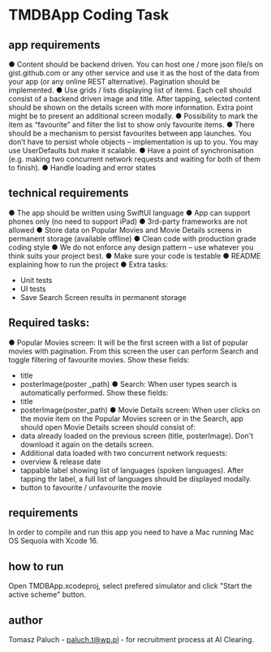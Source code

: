 # TMDBApp Coding Task

## app requirements
● Content should be backend driven. You can host one / more json file/s on
gist.github.com or any other service and use it as the host of the data from your app
(or any online REST alternative). Pagination should be implemented.
● Use grids / lists displaying list of items. Each cell should consist of a backend driven
image and title. After tapping, selected content should be shown on the details
screen with more information. Extra point might be to present an additional screen
modally.
● Possibility to mark the item as “favourite” and filter the list to show only favourite
items.
● There should be a mechanism to persist favourites between app launches. You don’t
have to persist whole objects – implementation is up to you. You may use
UserDefaults but make it scalable.
● Have a point of synchronisation (e.g. making two concurrent network requests and
waiting for both of them to finish).
● Handle loading and error states

## technical requirements
● The app should be written using SwiftUI language
● App can support phones only (no need to support iPad)
● 3rd-party frameworks are not allowed
● Store data on Popular Movies and Movie Details screens in permanent storage
(available offline)
● Clean code with production grade coding style
● We do not enforce any design pattern – use whatever you think suits your project
best.
● Make sure your code is testable
● README explaining how to run the project
● Extra tasks:
- Unit tests
- UI tests
- Save Search Screen results in permanent storage

## Required tasks:
● Popular Movies screen: It will be the first screen with a list of popular movies with
pagination. From this screen the user can perform Search and toggle filtering of
favourite movies. Show these fields:
- title
- posterImage(poster
_path)
● Search: When user types search is automatically performed. Show these fields:
- title
- posterImage(poster_path)
● Movie Details screen: When user clicks on the movie item on the Popular Movies screen or in the Search, app should open Movie Details screen should consist of:
- data already loaded on the previous screen (title, posterImage). Don't download it again on the details screen.
- Additional data loaded with two concurrent network requests:
- overview & release date
- tappable label showing list of languages (spoken languages). After tapping thr label, a full list of languages should be displayed modally.
- button to favourite / unfavourite the movie

## requirements
In order to compile and run this app you need to have a Mac running Mac OS Sequoia with Xcode 16.

## how to run
Open TMDBApp.xcodeproj, select prefered simulator and click "Start the active scheme" button.

## author
Tomasz Paluch - paluch.t@wp.pl - for recruitment process at AI Clearing.
